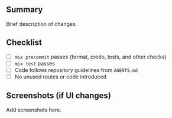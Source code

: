 ## Summary

Brief description of changes.

## Checklist

- [ ] `mix precommit` passes (format, credo, tests, and other checks)
- [ ] `mix test` passes
- [ ] Code follows repository guidelines from `AGENTS.md`
- [ ] No unused routes or code introduced

## Screenshots (if UI changes)

Add screenshots here.
